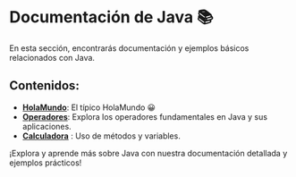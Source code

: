 # Documentación de Java 📚

En esta sección, encontrarás documentación y ejemplos básicos relacionados con Java.

## Contenidos:

- [**HolaMundo**](https://github.com/alipendix/documentation/blob/main/java/HolaMundo.md): El típico HolaMundo 😀
- [**Operadores**](https://github.com/alipendix/documentation/blob/main/java/operadores.md): Explora los operadores fundamentales en Java y sus aplicaciones.
- [**Calculadora**](https://github.com/alipendix/javaCalculadora) : Uso de métodos y variables.

¡Explora y aprende más sobre Java con nuestra documentación detallada y ejemplos prácticos!

